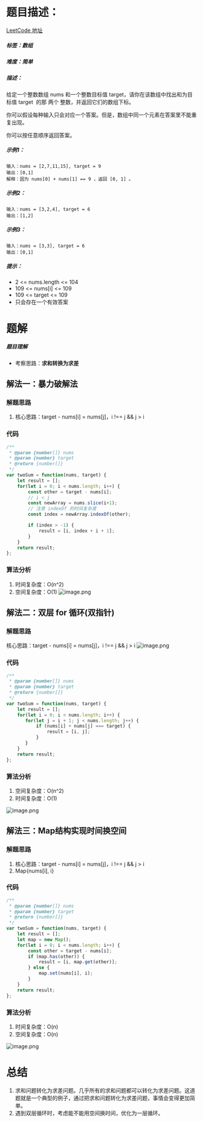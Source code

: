 # 题目描述：

[LeetCode 地址](https://leetcode-cn.com/problems/two-sum/)

##### 标签：数组

##### 难度：简单

##### 描述：

给定一个整数数组 nums 和一个整数目标值 target，请你在该数组中找出和为目标值 target  的那 两个 整数，并返回它们的数组下标。

你可以假设每种输入只会对应一个答案。但是，数组中同一个元素在答案里不能重复出现。

你可以按任意顺序返回答案。

##### 示例1：

```
输入：nums = [2,7,11,15], target = 9
输出：[0,1]
解释：因为 nums[0] + nums[1] == 9 ，返回 [0, 1] 。
```
##### 示例2：

```
输入：nums = [3,2,4], target = 6
输出：[1,2]
```
##### 示例3：

```
输入：nums = [3,3], target = 6
输出：[0,1]
```

##### 提示：

- 2 <= nums.length <= 104
- 109 <= nums[i] <= 109
- 109 <= target <= 109
- 只会存在一个有效答案

# 题解
##### 题目理解

- 考察思路：**求和转换为求差**


## 解法一：暴力破解法

### 解题思路
1. 核心思路：target - nums[i] = nums[j]，i !== j && j > i

### 代码

```javascript
/**
 * @param {number[]} nums
 * @param {number} target
 * @return {number[]}
 */
var twoSum = function(nums, target) {
    let result = [];
    for(let i = 0; i < nums.length; i++) {
        const other = target - nums[i];
        // i < j
        const newArray = nums.slice(i+1);
        // 注意 indexOf 的时间复杂度
        const index = newArray.indexOf(other);

        if (index > -1) {
            result = [i, index + i + 1];
        }
    }
    return result;
};
```
### 算法分析
1. 时间复杂度：O(n^2)
2. 空间复杂度：O(1)
![image.png](https://p3-juejin.byteimg.com/tos-cn-i-k3u1fbpfcp/706eeabd2c9744058f6f5499536a0b31~tplv-k3u1fbpfcp-zoom-1.image)


## 解法二：双层 for 循环(双指针)
### 解题思路
核心思路：target - nums[i] = nums[j]，i !== j && j > i
![image.png](https://p3-juejin.byteimg.com/tos-cn-i-k3u1fbpfcp/b6a7f6d6f864404995b60781e830bab9~tplv-k3u1fbpfcp-zoom-1.image)

### 代码
```javascript
/**
 * @param {number[]} nums
 * @param {number} target
 * @return {number[]}
 */
var twoSum = function(nums, target) {
    let result = [];
    for(let i = 0; i < nums.length; i++) {
       for(let j = i + 1; j < nums.length; j++) {
           if (nums[i] + nums[j] === target) {
               result = [i, j];
           }
       }
    }
    return result;
};
```
### 算法分析
1. 空间复杂度：O(n^2)
2. 时间复杂度：O(1)

![image.png](https://p3-juejin.byteimg.com/tos-cn-i-k3u1fbpfcp/34b1bb17f0594d849da9d5d4d15b9196~tplv-k3u1fbpfcp-zoom-1.image)


## 解法三：Map结构实现时间换空间 
### 解题思路
1. 核心思路：target - nums[i] = nums[j]，i !== j && j > i
2. Map{nums[i], i}

### 代码
```javascript
/**
 * @param {number[]} nums
 * @param {number} target
 * @return {number[]}
 */
var twoSum = function(nums, target) {
    let result = [];
    let map = new Map();
    for(let i = 0; i < nums.length; i++) {
        const other = target - nums[i];
        if (map.has(other)) {
            result = [i, map.get(other)];
        } else {
            map.set(nums[i], i);
        }
    }
    return result;
};
```
### 算法分析
1. 时间复杂度：O(n)
2. 空间复杂度：O(n)

![image.png](https://p3-juejin.byteimg.com/tos-cn-i-k3u1fbpfcp/27254e4fefd348768f33524b4df8795e~tplv-k3u1fbpfcp-zoom-1.image)

# 总结

1. 求和问题转化为求差问题。几乎所有的求和问题都可以转化为求差问题。这道题就是一个典型的例子，通过把求和问题转化为求差问题，事情会变得更加简单。
2. 遇到双层循环时，考虑能不能用空间换时间，优化为一层循环。


